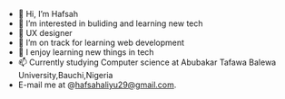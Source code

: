 - 👋 Hi, I’m Hafsah
- 👀 I’m interested in buliding and learning new tech
- 🌱 UX designer
- 🌱 I’m on track for learning web development
- 💞️ I enjoy learning new things in tech
- 📫 Currently studying Computer science at Abubakar Tafawa Balewa University,Bauchi,Nigeria
- E-mail me at @hafsahaliyu29@gmail.com.
